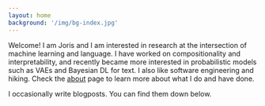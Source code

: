 ```yaml
---
layout: home
background: '/img/bg-index.jpg'
---
```


Welcome! I am Joris and I am interested in research at the intersection of machine learning and language. I have worked on compositionality and interpretability, and recently became more interested in probabilistic models such as VAEs and Bayesian DL for text. I also like software engineering and hiking. Check the [about](about) page to learn more about what I do and have done.

I occasionally write blogposts. You can find them down below.
